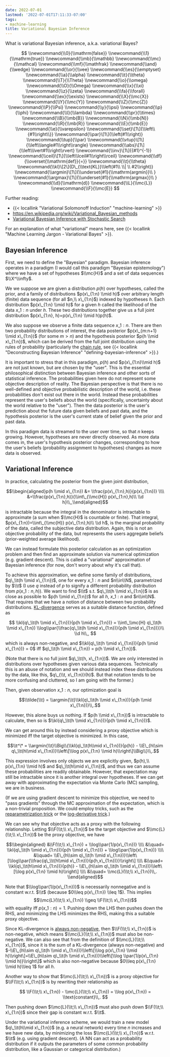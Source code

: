 ```yaml
---
date: 2022-07-01
lastmod: '2022-07-01T17:11:33-07:00'
tags:
- machine-learning
title: Variational Bayesian Inference
---
```


What is variational Bayesian inference, a.k.a. variational Bayes? <!--more-->

$$
\\newcommand{\\0}{\\mathrm{false}}
\\newcommand{\\1}{\\mathrm{true}}
\\newcommand{\\mb}{\\mathbb}
\\newcommand{\\mc}{\\mathcal}
\\newcommand{\\mf}{\\mathfrak}
\\newcommand{\\and}{\\wedge}
\\newcommand{\\or}{\\vee}
\\newcommand{\\es}{\\emptyset}
\\newcommand{\\a}{\\alpha}
\\newcommand{\\t}{\\theta}
\\newcommand{\\T}{\\Theta}
\\newcommand{\\o}{\\omega}
\\newcommand{\\O}{\\Omega}
\\newcommand{\\x}{\\xi}
\\newcommand{\\z}{\\zeta}
\\newcommand{\\fa}{\\forall}
\\newcommand{\\ex}{\\exists}
\\newcommand{\\X}{\\mc{X}}
\\newcommand{\\Y}{\\mc{Y}}
\\newcommand{\\Z}{\\mc{Z}}
\\newcommand{\\P}{\\Psi}
\\newcommand{\\y}{\\psi}
\\newcommand{\\p}{\\phi}
\\newcommand{\\l}{\\lambda}
\\newcommand{\\pr}{\\times}
\\newcommand{\\B}{\\mb{B}}
\\newcommand{\\N}{\\mb{N}}
\\newcommand{\\R}{\\mb{R}}
\\newcommand{\\E}{\\mb{E}}
\\newcommand{\\e}{\\varepsilon}
\\newcommand{\\set}\[1\]{\\left\\{#1\\right\\}}
\\newcommand{\\par}\[1\]{\\left(#1\\right)}
\\newcommand{\\tup}{\\par}
\\newcommand{\\vtup}\[1\]{\\left\\langle#1\\right\\rangle}
\\newcommand{\\abs}\[1\]{\\left\\lvert#1\\right\\rvert}
\\newcommand{\\inv}\[1\]{{#1}^{-1}}
\\newcommand{\\ceil}\[1\]{\\left\\lceil#1\\right\\rceil}
\\newcommand{\\df}{\\overset{\\mathrm{def}}{=}}
\\newcommand{\\t}{\\theta}
\\newcommand{\\kl}\[2\]{D\_{\\text{KL}}\\left(#1\\ \\| \\ #2\\right)}
\\newcommand{\\argmin}\[1\]{\\underset{#1}{\\mathrm{argmin}}\\ }
\\newcommand{\\argmax}\[1\]{\\underset{#1}{\\mathrm{argmax}}\\ }
\\newcommand{\\d}{\\mathrm{d}}
\\newcommand{\\L}{\\mc{L}}
\\newcommand{\\F}{\\mc{E}}
$$




Further reading:
- {{< locallink "Variational Solomonoff Induction" "machine-learning" >}}
- https://en.wikipedia.org/wiki/Variational_Bayesian_methods
- [Variational Bayesian Inference with Stochastic Search](https://arxiv.org/abs/1206.6430)

For an explanation of what "variational" means here, see {{< locallink "Machine Learning Jargon - Variational Bayes" >}}.

## Bayesian Inference

First, we need to define the "Bayesian" paradigm. Bayesian inference operates in a paradigm (I would call this paradigm "Bayesian epistemology") where we have a set of hypotheses $\\mc{H}$ and a set of data sequences $\\X^\\infty$.

We we suppose we are given a distribution $p(h)$ over hypotheses, called the prior, and a family of distributions $p(x\_{1:n} \\mid h)$ over arbitrary length (finite) data sequence (for all $n,\\ x\_{1:n}$) indexed by hypotheses $h$. Each distribution $p(x\_{1:n} \\mid h)$ for a given $h$ called the likelihood of the data $x\_{1:n}$ under $h$. These two distributions together give us a full joint distribution $p(x\_{1:n}, h)=p(x\_{1:n} \\mid h)p(h)$.

We also suppose we observe a finite data sequence $x\_{1:n}$. There are then two probability distributions of interest, the data posterior $p(x\_{m:n+1} \\mid x\_{1:n})$ (for some $m > n$) and the hypothesis posterior $p(h \\mid x\_{1:n})$, which can be derived from the full joint distribution using the rules of probability (particularly the [chain rule](https://en.wikipedia.org/wiki/Chain_rule_(probability)), see {{< locallink "Deconstructing Bayesian Inference" "defining-bayesian-inference" >}}.)

It is important to stress that in this paradigm, $p(h)$ and $p(x\_{1:n}\\mid h)$ are not just known, but are chosen by the "user". This is the essential philosophical distinction between Bayesian inference and other sorts of statistical inference. The probabilities given here do not represent some objective description of reality. The Bayesian perspective is that there is no well-defined and objective probabilistic description of the world, i.e. these probabilities don't exist out there in the world. Instead these probabilities represent the user's beliefs about the world (specifically, uncertainty about the world relative to the "user"). Then the data posterior is the user's prediction about the future data given beliefs and past data, and the hypothesis posterior is the user's current state of belief given the prior and past data.


In this paradigm data is streamed to the user over time, so that $n$ keeps growing. However, hypotheses are never directly observed. As more data comes in, the user's hypothesis posterior changes, corresponding to how the user's beliefs (probability assignment to hypotheses) changes as more data is observed.

## Variational Inference

In practice, calculating the posterior from the given joint distribution,

$$\\begin{aligned}p(h \\mid x\_{1:n}) &= \\frac{p(x\_{1:n},h)}{p(x\_{1:n})}
\\\\ &=\\frac{p(x\_{1:n},h)}{\\int\_{\\mc{H}} p(x\_{1:n},h)\\ \\d h}\\,,\\end{aligned}$$

is intractable because the integral in the denominator is intractable to approximate (a sum when $\\mc{H}$ is countable or finite). That integral, $p(x\_{1:n})=\\int\_{\\mc{H}} p(x\_{1:n},h)\\ \\d h$, is the marginal probability of the data, called the subjective data distribution. Again, this is not an objective probability of the data, but represents the users aggregate beliefs (prior-weighted average likelihood).

We can instead formulate this posterior calculation as an optimization problem and then find an approximate solution via numerical optimization (e.g. gradient descent). This is called a "variational" approximation of Bayesian inference (for now, don't worry about why it's call that).

To achieve this approximation, we define some family of distributions, $q\_\\t(h \\mid x\_{1:n})$, one for every $x\_{1:n}$ and $n\\in\\N$, parametrized by $\\t$ (I use $q$ instead of $p$ to signify a different probability distribution from $p(x\_{1:n}, h)$). We want to find $\\t$ s.t. $q\_\\t(h \\mid x\_{1:n})$ is as close as possible to $p(h \\mid x\_{1:n})$ for all $h$, $x\_{1:n}$ and $n\\in\\N$. That requires that we have a notion of distance between two probability distributions. [KL-divergence](https://en.wikipedia.org/wiki/Kullback–Leibler_divergence) serves as a suitable distance function, defined as

$$
\\kl{q\_\\t(h \\mid x\_{1:n})}{p(h \\mid x\_{1:n})} = \\int\_\\mc{H} q\_\\t(h \\mid x\_{1:n}) \\log\\par{\\frac{q\_\\t(h \\mid x\_{1:n})}{p(h \\mid x\_{1:n})}}\\ \\d h\\,,
$$

which is always non-negative, and $\\kl{q\_\\t(h \\mid x\_{1:n})}{p(h \\mid x\_{1:n})} = 0$ iff $q\_\\t(h \\mid x\_{1:n}) = p(h \\mid x\_{1:n})$.

(Note that there is no full joint $q\_\\t(h, x\_{1:n})$. We are only interested in distributions over hypotheses given various data sequences. Technically this is an abuse of notation and we should instead index these distributions by the data, like this, $q\_{\\t, x\_{1:n}}(h)$. But that notation tends to be more confusing and cluttered, so I am going with the former.)

Then, given observation $x\_{1:n}$, our optimization goal is

$$\\tilde{\\t} = \\argmin{\\t}\\kl{q\_\\t(h \\mid x\_{1:n})}{p(h \\mid x\_{1:n})}\\,.$$

However, this alone buys us nothing. If $p(h \\mid x\_{1:n})$ is intractable to calculate, then so is $\\kl{q\_\\t(h \\mid x\_{1:n})}{p(h \\mid x\_{1:n})}$.

We can get around this by instead considering a proxy objective which is minimized iff the target objective is minimized. In this case,

$$\\t^\* = \\argmin{\\t}\\Big\\{\\kl{q\_\\t(h\\mid x\_{1:n})}{p(h)} - \\E\_{h\\sim q\_\\t(h\\mid x\_{1:n})}\\left\[\\log p(x\_{1:n} \\mid h)\\right\]\\Big\\}\\,.$$

This expression involves only objects we are explicitly given, $p(h),\\ p(x\_{1:n} \\mid h)$ and $q\_\\t(h\\mid x\_{1:n})$, and thus we can assume these probabilities are readily obtainable. However, that expectation may still be intractable since it is another integral over hypotheses. If we can get away with approximating the expectation via Monte Carlo (MC) sampling, we are in business.

(If we are using gradient descent to minimize this objective, we need to "pass gradients" through the MC approximation of the expectation, which is a non-trivial proposition. We could employ tricks, such as the [reparametrization trick](https://gregorygundersen.com/blog/2018/04/29/reparameterization/) or the [log-derivative trick](https://danieltakeshi.github.io/2017/03/28/going-deeper-into-reinforcement-learning-fundamentals-of-policy-gradients/).)

We can see why that objective acts as a proxy with the following relationship. Letting $\\F(\\t;\\ x\_{1:n})$ be the target objective and $\\mc{L}(\\t;\\ x\_{1:n})$ be the proxy objective, we have

$$\\begin{aligned}
&\\F(\\t;\\ x\_{1:n}) + \\log\\par{1/p(x\_{1:n})} \\\\
&\\quad= \\kl{q\_\\t(h \\mid x\_{1:n})}{p(h \\mid x\_{1:n})} + \\log\\par{1/p(x\_{1:n})} \\\\
&\\quad= \\E\_{h\\sim q\_\\t(h \\mid x\_{1:n})}\\left\[\\log\\par{\\frac{q\_\\t(h\\mid x\_{1:n})}{p(h,x\_{1:n})}}\\right\] \\\\
&\\quad= \\kl{q\_\\t(h\\mid x\_{1:n})}{p(h)} - \\E\_{h\\sim q\_\\t(h \\mid x\_{1:n})}\\left\[\\log p(x\_{1:n} \\mid h)\\right\] \\\\
&\\quad= \\mc{L}(\\t;\\ x\_{1:n})\\,.
\\end{aligned}$$

Note that $\\log\\par{1/p(x\_{1:n})}$ is necessarily nonnegative and is constant w.r.t. $\\t$ (because $0\\leq p(x\_{1:n}) \\leq 1$). This implies
$$\\mc{L}(\\t;\\ x\_{1:n}) \\geq \\F(\\t;\\ x\_{1:n})$$
with equality iff $p(x\_{1:n}) = 1$. Pushing down the LHS then pushes down the RHS, and minimizing the LHS minimizes the RHS, making this a suitable proxy objective.

Since KL-divergence is [always non-negative](https://en.wikipedia.org/wiki/Gibbs%27_inequality#Gibbs'_inequality), then $\\F(\\t;\\ x\_{1:n})$ is non-negative, which means $\\mc{L}(\\t;\\ x\_{1:n})$ must also be non-negative. We can also see that from the definition of $\\mc{L}(\\t;\\ x\_{1:n})$, since it is the sum of a KL-divergence (always non-negative) and $-\\E\_{h\\sim q\_\\t(h \\mid x\_{1:n})}\\left\[\\log p(x\_{1:n} \\mid h)\\right\]=\\E\_{h\\sim q\_\\t(h \\mid x\_{1:n})}\\left\[\\log \\par{1/p(x\_{1:n} \\mid h)}\\right\]$ which is also non-negative because $0\\leq p(x\_{1:n} \\mid h)\\leq 1$ for all $h$.

Another way to show that $\\mc{L}(\\t;\\ x\_{1:n})$ is a proxy objective for $\\F(\\t;\\ x\_{1:n})$ is by rewriting their relationship as 

$$
\\F(\\t;\\ x\_{1:n}) - \\mc{L}(\\t;\\ x\_{1:n}) = \\log p(x\_{1:n}) = \\text{constant}\\,.
$$

Then pushing down $\\mc{L}(\\t;\\ x\_{1:n})$ must also push down $\\F(\\t;\\ x\_{1:n})$ since their gap is constant w.r.t. $\\t$.


Under the variational inference scheme, we would train a new model $q\_\\t(h\\mid x\_{1:n})$ (e.g. a neural network) every time $n$ increases and we have new data, by minimizing the loss $\\mc{L}(\\t;\\ x\_{1:n})$ w.r.t. $\\t$ (e.g. using gradient descent). (A NN can act as a probability distribution if it outputs the parameters of some common probability distribution, like a Gaussian or categorical distribution.)

